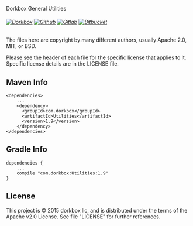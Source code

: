 Dorkbox General Utilities

###### [![Dorkbox](https://badge.dorkbox.com/dorkbox.svg "Dorkbox")](https://git.dorkbox.com/dorkbox/Utilities) [![Github](https://badge.dorkbox.com/github.svg "Github")](https://github.com/dorkbox/Utilities) [![Gitlab](https://badge.dorkbox.com/gitlab.svg "Gitlab")](https://gitlab.com/dorkbox/Utilities) [![Bitbucket](https://badge.dorkbox.com/bitbucket.svg "Bitbucket")](https://bitbucket.org/dorkbox/Utilities)


The files here are copyright by many different authors, usually Apache 2.0, MIT, or BSD. 

Please see the header of each file for the specific license that applies to it. Specific license details are in the LICENSE file.



Maven Info
---------
````
<dependencies>
    ...
    <dependency>
      <groupId>com.dorkbox</groupId>
      <artifactId>Utilities</artifactId>
      <version>1.9</version>
    </dependency>
</dependencies>
````

Gradle Info
---------
````
dependencies {
    ...
    compile "com.dorkbox:Utilities:1.9"
}
````


License
---------
This project is © 2015 dorkbox llc, and is distributed under the terms of the Apache v2.0 License. See file "LICENSE" for further references.

